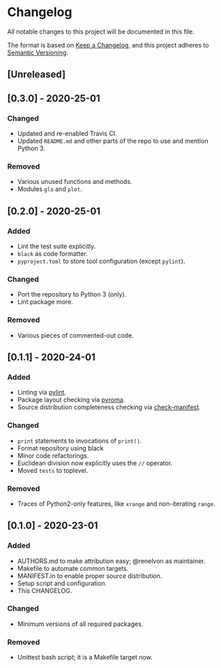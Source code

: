 # Changelog
All notable changes to this project will be documented in this file.

The format is based on [Keep a Changelog](https://keepachangelog.com/en/1.0.0/),
and this project adheres to [Semantic Versioning](https://semver.org/spec/v2.0.0.html).

## [Unreleased]


## [0.3.0] - 2020-25-01
### Changed
- Updated and re-enabled Travis CI.
- Updated `README.md` and other parts of the repo to use and mention Python 3.

### Removed
- Various unused functions and methods.
- Modules `glo` and `plot`.


## [0.2.0] - 2020-25-01
### Added
- Lint the test suite explicitly.
- `black` as code formatter.
- `pyproject.toml` to store tool configuration (except `pylint`).

### Changed
- Port the repository to Python 3 (only).
- Lint package more.

### Removed
- Various pieces of commented-out code.


## [0.1.1] - 2020-24-01
### Added
- Linting via [pylint](https://www.pylint.org/).
- Package layout checking via [pyroma](https://pypi.org/project/pyroma/).
- Source distribution completeness checking via [check-manifest](https://pypi.org/project/check-manifest/).

### Changed
- `print` statements to invocations of `print()`.
- Format repository using black
- Minor code refactorings.
- Euclidean division now explicitly uses the `//` operator.
- Moved `tests` to toplevel.

### Removed
- Traces of Python2-only features, like `xrange` and non-iterating `range`.


## [0.1.0] - 2020-23-01
### Added
- AUTHORS.md to make attribution easy; @renelvon as maintainer.
- Makefile to automate common targets.
- MANIFEST.in to enable proper source distribution.
- Setup script and configuration.
- This CHANGELOG.

### Changed
- Minimum versions of all required packages.

### Removed
- Unittest bash script; it is a Makefile target now.
